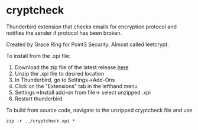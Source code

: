 # cryptcheck
Thunderbird extension that checks emails for encryption protocol and notifies the sender if protocol has been broken.

Created by Grace Ring for Point3 Security. Almost called leetcrypt.

To install from the .xpi file:
1. Download the zip file of the latest release [here](https://github.com/gracering/cryptcheck/releases)
2. Unzip the .xpi file to desired location
3. In Thunderbird, go to Settings->Add-Ons
4. Click on the "Extensions" tab in the lefthand menu
5. Settings->Install add-on from file-> select unzipped .xpi
6. Restart thunderbird

To build from source code, navigate to the unzipped cryptcheck file and use

```
zip -r ../cryptcheck.xpi *
```
